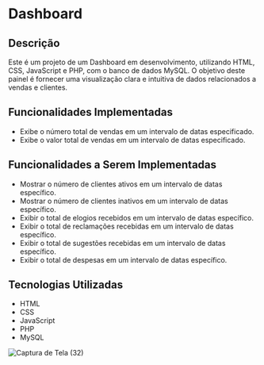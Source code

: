 # Dashboard

## Descrição

Este é um projeto de um Dashboard em desenvolvimento, utilizando HTML, CSS, JavaScript e PHP, com o banco de dados MySQL. O objetivo deste painel é fornecer uma visualização clara e intuitiva de dados relacionados a vendas e clientes.

## Funcionalidades Implementadas

- Exibe o número total de vendas em um intervalo de datas especificado.
- Exibe o valor total de vendas em um intervalo de datas especificado.

## Funcionalidades a Serem Implementadas

- Mostrar o número de clientes ativos em um intervalo de datas específico.
- Mostrar o número de clientes inativos em um intervalo de datas específico.
- Exibir o total de elogios recebidos em um intervalo de datas específico.
- Exibir o total de reclamações recebidas em um intervalo de datas específico.
- Exibir o total de sugestões recebidas em um intervalo de datas específico.
- Exibir o total de despesas em um intervalo de datas específico.

## Tecnologias Utilizadas

- HTML
- CSS
- JavaScript
- PHP
- MySQL


![Captura de Tela (32)](https://github.com/carlosgodspeed/dasboard/assets/100007663/13f67334-c920-40b1-9554-733d075611f2)
